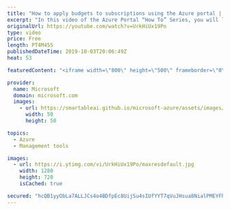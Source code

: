 ```yaml
---
title: "How to apply budgets to subscriptions using the Azure portal | Azure Portal Series"
excerpt: "In this video of the Azure Portal “How To” Series, you will learn how to apply budgets to your Azure subscriptions to control the spend of your Azure resources.   Try out these features in the Azure portal: https://portal.azure.com     Keep connected on Twitter: https://twitter.com/AzurePortal"
originalUrl: https://youtube.com/watch?v=UrkHiUx19Po
type: video
price: Free
length: PT4M45S
publishedDateTime: 2019-10-03T20:06:49Z
heat: 53

featuredContent: "<iframe width=\"800\" height=\"500\" frameborder=\"0\" src=\"https://www.youtube.com/embed/UrkHiUx19Po\" allow=\"accelerometer; autoplay; encrypted-media; gyroscope; picture-in-picture\" allowfullscreen></iframe>"

provider:
  name: Microsoft
  domain: microsoft.com
  images:
    - url: https://smartableai.github.io/microsoft-azure/assets/images/organizations/microsoft.com-50x50.jpg
      width: 50
      height: 50

topics:
  - Azure
  - Management tools

images:
  - url: https://i.ytimg.com/vi/UrkHiUx19Po/maxresdefault.jpg
    width: 1280
    height: 720
    isCached: true

secured: "hcQB1yyObLa7ALLJCs4o4BDfpEc8UijSu4sIUfYYT7qVuJHsua8NialPMEYFhwcl6ujMi9+QQIYgO+MWajOQrfCIDanIdvXaZ1jm8UAEtTYBPVykpnvMN7JIPlXj+ov9w7h31L6JRQU9hqPRohooaEJetkEDzcfkMnKcAgE+TtiiFx/0FYNVf/n9rnQgTXDKtIyAgONwGFCUXFN8xJWQeAsk6R9hdy2b0ycHY1ZWNXkReOuBHHkTkaplI4B8uRfbtdU1rE3HTkWwxlQbnnk4boNSR+GibOw1nYJrAZ4R5xjeJXr2zTVL+pVHYOyccwBVtW+Z//bQB43ZwZIkp0JOJPxUrK7/UQbiZWLDQLxtWFpKYSf1Dz0/nt4DPqSsuUqSlcWPpIKxsoHWCG9P9T+SD8b2Rjgqy5QI0Ha+hoDF4CA=;Ikw8pzVl+y5bLTwuivA6Hg=="
---
```


